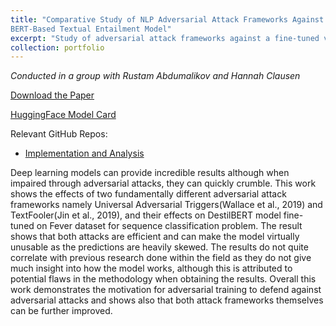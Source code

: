 ```yaml
---
title: "Comparative Study of NLP Adversarial Attack Frameworks Against a
BERT-Based Textual Entailment Model"
excerpt: "Study of adversarial attack frameworks against a fine-tuned vanilla DistilBERT model. Outlines motivation for adversarial training, as well as flaws in Universal Adversarial Trigger and TextFooler attack frameworks. <br/><img src=\"/images/portfolio/adversarialAttacks/adAttack.png\" width=\"400\" >"
collection: portfolio
---
```

*Conducted in a group with Rustam Abdumalikov and Hannah Clausen*

[Download the Paper](/files/portfolio/fullPapers/adAttackFTML.pdf)

[HuggingFace Model Card](https://huggingface.co/ernlavr/destilbert_uncased_fever_nli)

Relevant GitHub Repos:
- [Implementation and Analysis](https://github.com/ernlavr/adversarialAttacksMiniProj)

Deep learning models can provide incredible
results although when impaired through adversarial attacks, they can quickly crumble. This
work shows the effects of two fundamentally
different adversarial attack frameworks namely
Universal Adversarial Triggers(Wallace et al.,
2019) and TextFooler(Jin et al., 2019), and their
effects on DestilBERT model fine-tuned on
Fever dataset for sequence classification problem. The result shows that both attacks are
efficient and can make the model virtually unusable as the predictions are heavily skewed.
The results do not quite correlate with previous
research done within the field as they do not
give much insight into how the model works,
although this is attributed to potential flaws in
the methodology when obtaining the results.
Overall this work demonstrates the motivation
for adversarial training to defend against adversarial attacks and shows also that both attack frameworks themselves can be further improved.